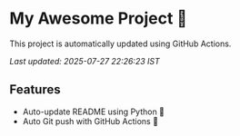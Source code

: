 # My Awesome Project 🚀

This project is automatically updated using GitHub Actions.

_Last updated: 2025-07-27 22:26:23 IST_

## Features
- Auto-update README using Python 🐍
- Auto Git push with GitHub Actions 🤖
